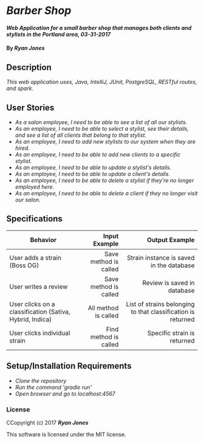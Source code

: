 # _Barber Shop_

#### _Web Application for a small barber shop that manages both clients and stylists in the Portland area, 03-31-2017_

#### By _**Ryan Jones**_

## Description
_This web application uses, Java, IntelliJ, JUnit, PostgreSQL, RESTful routes, and spark._


## User Stories
* _As a salon employee, I need to be able to see a list of all our stylists._
* _As an employee, I need to be able to select a stylist, see their details, and see a list of all clients that belong to that stylist._
* _As an employee, I need to add new stylists to our system when they are hired._
* _As an employee, I need to be able to add new clients to a specific stylist._
* _As an employee, I need to be able to update a stylist's details._
* _As an employee, I need to be able to update a client's details._
* _As an employee, I need to be able to delete a stylist if they're no longer employed here._
* _As an employee, I need to be able to delete a client if they no longer visit our salon._


## Specifications

| Behavior                   | Input Example     | Output Example    |
| -------------------------- | -----------------:| -----------------:|
| User adds a strain (Boss OG) | Save method is called | Strain instance is saved in the database |
| User writes a review | Save method is called | Review is saved in database |
| User clicks on a classification (Sativa, Hybrid, Indica) | All method is called | List of strains belonging to that classification is returned |
| User clicks individual strain | Find method is called | Specific strain is returned |



## Setup/Installation Requirements

* _Clone the repository_
* _Run the command 'gradle run'_
* _Open browser and go to localhost:4567_


### License

CCopyright (c) 2017 **_Ryan Jones_**

This software is licensed under the MIT license.
